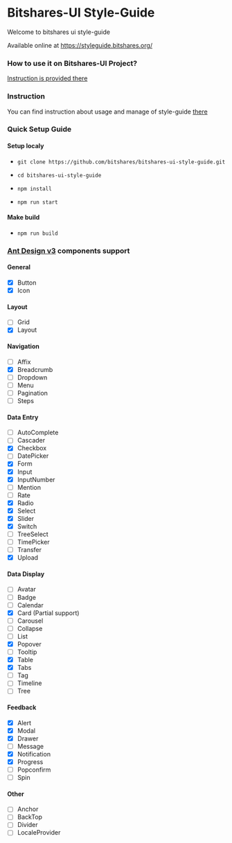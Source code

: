 # Bitshares-UI Style-Guide

Welcome to bitshares ui style-guide

Available online at https://styleguide.bitshares.org/

### How to use it on Bitshares-UI Project?

[Instruction is provided there](https://github.com/bitshares/bitshares-ui-style-guide/blob/master/INSTRUCTIONS.md#usage-of-style-guide-in-bitshares-ui-project)

### Instruction

You can find instruction about usage and manage of style-guide [there](https://github.com/bitshares/bitshares-ui-style-guide/blob/master/INSTRUCTIONS.md)

### Quick Setup Guide

#### Setup localy
- `git clone https://github.com/bitshares/bitshares-ui-style-guide.git`

- `cd bitshares-ui-style-guide`

- `npm install`

- `npm run start`

#### Make build

- `npm run build`

### [Ant Design v3](https://ant.design/docs/react/introduce) components support

#### General

- [x] Button
- [x] Icon

#### Layout

- [ ] Grid
- [x] Layout

#### Navigation

- [ ] Affix
- [x] Breadcrumb
- [ ] Dropdown
- [ ] Menu
- [ ] Pagination
- [ ] Steps

#### Data Entry

- [ ] AutoComplete
- [ ] Cascader
- [x] Checkbox
- [ ] DatePicker
- [x] Form
- [x] Input
- [x] InputNumber
- [ ] Mention
- [ ] Rate
- [x] Radio
- [x] Select
- [x] Slider
- [x] Switch
- [ ] TreeSelect
- [ ] TimePicker
- [ ] Transfer
- [x] Upload

#### Data Display

- [ ] Avatar
- [ ] Badge
- [ ] Calendar
- [x] Card (Partial support)
- [ ] Carousel
- [ ] Collapse
- [ ] List
- [x] Popover
- [ ] Tooltip
- [x] Table
- [x] Tabs
- [ ] Tag
- [ ] Timeline
- [ ] Tree

#### Feedback

- [x] Alert
- [x] Modal
- [x] Drawer
- [ ] Message
- [x] Notification
- [x] Progress
- [ ] Popconfirm
- [ ] Spin

#### Other

- [ ] Anchor
- [ ] BackTop
- [ ] Divider
- [ ] LocaleProvider
